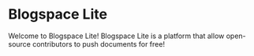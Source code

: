 # Blogspace Lite

Welcome to Blogspace Lite! Blogspace Lite is a platform that allow open-source contributors to push documents for free!
